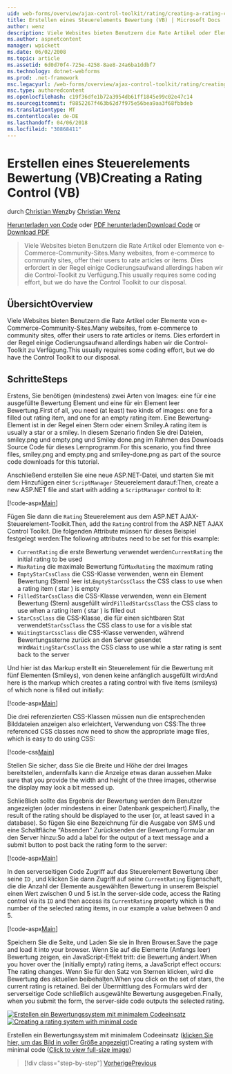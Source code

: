 ```yaml
---
uid: web-forms/overview/ajax-control-toolkit/rating/creating-a-rating-control-vb
title: Erstellen eines Steuerelements Bewertung (VB) | Microsoft Docs
author: wenz
description: Viele Websites bieten Benutzern die Rate Artikel oder Elemente von e-Commerce-Community-Sites. Dies erfordert in der Regel einige Codierungsaufwand, aber wir haben die...
ms.author: aspnetcontent
manager: wpickett
ms.date: 06/02/2008
ms.topic: article
ms.assetid: 6d0d70f4-725e-4258-8ae8-24a6ba1ddbf7
ms.technology: dotnet-webforms
ms.prod: .net-framework
msc.legacyurl: /web-forms/overview/ajax-control-toolkit/rating/creating-a-rating-control-vb
msc.type: authoredcontent
ms.openlocfilehash: c19f36dfe1b72a3954db61ff1845e99c02e47c14
ms.sourcegitcommit: f8852267f463b62d7f975e56bea9aa3f68fbbdeb
ms.translationtype: MT
ms.contentlocale: de-DE
ms.lasthandoff: 04/06/2018
ms.locfileid: "30868411"
---
```

<a name="creating-a-rating-control-vb"></a><span data-ttu-id="4deef-104">Erstellen eines Steuerelements Bewertung (VB)</span><span class="sxs-lookup"><span data-stu-id="4deef-104">Creating a Rating Control (VB)</span></span>
====================
<span data-ttu-id="4deef-105">durch [Christian Wenz](https://github.com/wenz)</span><span class="sxs-lookup"><span data-stu-id="4deef-105">by [Christian Wenz](https://github.com/wenz)</span></span>

<span data-ttu-id="4deef-106">[Herunterladen von Code](http://download.microsoft.com/download/9/3/f/93f8daea-bebd-4821-833b-95205389c7d0/rating0.vb.zip) oder [PDF herunterladen](http://download.microsoft.com/download/2/d/c/2dc10e34-6983-41d4-9c08-f78f5387d32b/rating0VB.pdf)</span><span class="sxs-lookup"><span data-stu-id="4deef-106">[Download Code](http://download.microsoft.com/download/9/3/f/93f8daea-bebd-4821-833b-95205389c7d0/rating0.vb.zip) or [Download PDF](http://download.microsoft.com/download/2/d/c/2dc10e34-6983-41d4-9c08-f78f5387d32b/rating0VB.pdf)</span></span>

> <span data-ttu-id="4deef-107">Viele Websites bieten Benutzern die Rate Artikel oder Elemente von e-Commerce-Community-Sites.</span><span class="sxs-lookup"><span data-stu-id="4deef-107">Many websites, from e-commerce to community sites, offer their users to rate articles or items.</span></span> <span data-ttu-id="4deef-108">Dies erfordert in der Regel einige Codierungsaufwand allerdings haben wir die Control-Toolkit zu Verfügung.</span><span class="sxs-lookup"><span data-stu-id="4deef-108">This usually requires some coding effort, but we do have the Control Toolkit to our disposal.</span></span>


## <a name="overview"></a><span data-ttu-id="4deef-109">Übersicht</span><span class="sxs-lookup"><span data-stu-id="4deef-109">Overview</span></span>

<span data-ttu-id="4deef-110">Viele Websites bieten Benutzern die Rate Artikel oder Elemente von e-Commerce-Community-Sites.</span><span class="sxs-lookup"><span data-stu-id="4deef-110">Many websites, from e-commerce to community sites, offer their users to rate articles or items.</span></span> <span data-ttu-id="4deef-111">Dies erfordert in der Regel einige Codierungsaufwand allerdings haben wir die Control-Toolkit zu Verfügung.</span><span class="sxs-lookup"><span data-stu-id="4deef-111">This usually requires some coding effort, but we do have the Control Toolkit to our disposal.</span></span>

## <a name="steps"></a><span data-ttu-id="4deef-112">Schritte</span><span class="sxs-lookup"><span data-stu-id="4deef-112">Steps</span></span>

<span data-ttu-id="4deef-113">Erstens, Sie benötigen (mindestens) zwei Arten von Images: eine für eine ausgefüllte Bewertung Element und eine für ein Element leer Bewertung.</span><span class="sxs-lookup"><span data-stu-id="4deef-113">First of all, you need (at least) two kinds of images: one for a filled out rating item, and one for an empty rating item.</span></span> <span data-ttu-id="4deef-114">Eine Bewertung-Element ist in der Regel einen Stern oder einem Smiley.</span><span class="sxs-lookup"><span data-stu-id="4deef-114">A rating item is usually a star or a smiley.</span></span> <span data-ttu-id="4deef-115">In diesem Szenario finden Sie drei Dateien, smiley.png und empty.png und Smiley done.png im Rahmen des Downloads Source Code für dieses Lernprogramm.</span><span class="sxs-lookup"><span data-stu-id="4deef-115">For this scenario, you find three files, smiley.png and empty.png and smiley-done.png as part of the source code downloads for this tutorial.</span></span>

<span data-ttu-id="4deef-116">Anschließend erstellen Sie eine neue ASP.NET-Datei, und starten Sie mit dem Hinzufügen einer `ScriptManager` Steuerelement darauf:</span><span class="sxs-lookup"><span data-stu-id="4deef-116">Then, create a new ASP.NET file and start with adding a `ScriptManager` control to it:</span></span>

[!code-aspx[Main](creating-a-rating-control-vb/samples/sample1.aspx)]

<span data-ttu-id="4deef-117">Fügen Sie dann die `Rating` Steuerelement aus dem ASP.NET AJAX-Steuerelement-Toolkit.</span><span class="sxs-lookup"><span data-stu-id="4deef-117">Then, add the `Rating` control from the ASP.NET AJAX Control Toolkit.</span></span> <span data-ttu-id="4deef-118">Die folgenden Attribute müssen für dieses Beispiel festgelegt werden:</span><span class="sxs-lookup"><span data-stu-id="4deef-118">The following attributes need to be set for this example:</span></span>

- <span data-ttu-id="4deef-119">`CurrentRating` die erste Bewertung verwendet werden</span><span class="sxs-lookup"><span data-stu-id="4deef-119">`CurrentRating` the initial rating to be used</span></span>
- <span data-ttu-id="4deef-120">`MaxRating` die maximale Bewertung für</span><span class="sxs-lookup"><span data-stu-id="4deef-120">`MaxRating` the maximum rating</span></span>
- <span data-ttu-id="4deef-121">`EmptyStarCssClass` die CSS-Klasse verwenden, wenn ein Element Bewertung (Stern) leer ist.</span><span class="sxs-lookup"><span data-stu-id="4deef-121">`EmptyStarCssClass` the CSS class to use when a rating item ( star ) is empty</span></span>
- <span data-ttu-id="4deef-122">`FilledStarCssClass` die CSS-Klasse verwenden, wenn ein Element Bewertung (Stern) ausgefüllt wird</span><span class="sxs-lookup"><span data-stu-id="4deef-122">`FilledStarCssClass` the CSS class to use when a rating item ( star ) is filled out</span></span>
- <span data-ttu-id="4deef-123">`StarCssClass` die CSS-Klasse, die für einen sichtbaren Stat verwendet</span><span class="sxs-lookup"><span data-stu-id="4deef-123">`StarCssClass` the CSS class to use for a visible stat</span></span>
- <span data-ttu-id="4deef-124">`WaitingStarCssClass` die CSS-Klasse verwenden, während Bewertungssterne zurück an den Server gesendet wird</span><span class="sxs-lookup"><span data-stu-id="4deef-124">`WaitingStarCssClass` the CSS class to use while a star rating is sent back to the server</span></span>

<span data-ttu-id="4deef-125">Und hier ist das Markup erstellt ein Steuerelement für die Bewertung mit fünf Elementen (Smileys), von denen keine anfänglich ausgefüllt wird:</span><span class="sxs-lookup"><span data-stu-id="4deef-125">And here is the markup which creates a rating control with five items (smileys) of which none is filled out initially:</span></span>

[!code-aspx[Main](creating-a-rating-control-vb/samples/sample2.aspx)]

<span data-ttu-id="4deef-126">Die drei referenzierten CSS-Klassen müssen nun die entsprechenden Bilddateien anzeigen also erleichtert, Verwendung von CSS:</span><span class="sxs-lookup"><span data-stu-id="4deef-126">The three referenced CSS classes now need to show the appropriate image files, which is easy to do using CSS:</span></span>

[!code-css[Main](creating-a-rating-control-vb/samples/sample3.css)]

<span data-ttu-id="4deef-127">Stellen Sie sicher, dass Sie die Breite und Höhe der drei Images bereitstellen, andernfalls kann die Anzeige etwas daran aussehen.</span><span class="sxs-lookup"><span data-stu-id="4deef-127">Make sure that you provide the width and height of the three images, otherwise the display may look a bit messed up.</span></span>

<span data-ttu-id="4deef-128">Schließlich sollte das Ergebnis der Bewertung werden dem Benutzer angezeigten (oder mindestens in einer Datenbank gespeichert).</span><span class="sxs-lookup"><span data-stu-id="4deef-128">Finally, the result of the rating should be displayed to the user (or, at least saved in a database).</span></span> <span data-ttu-id="4deef-129">So fügen Sie eine Bezeichnung für die Ausgabe von SMS und eine Schaltfläche "Absenden" Zurücksenden der Bewertung Formular an den Server hinzu:</span><span class="sxs-lookup"><span data-stu-id="4deef-129">So add a label for the output of a text message and a submit button to post back the rating form to the server:</span></span>

[!code-aspx[Main](creating-a-rating-control-vb/samples/sample4.aspx)]

<span data-ttu-id="4deef-130">In den serverseitigen Code Zugriff auf das Steuerelement Bewertung über seine `ID` , und klicken Sie dann Zugriff auf seine `CurrentRating` Eigenschaft, die die Anzahl der Elemente ausgewählten Bewertung in unserem Beispiel einen Wert zwischen 0 und 5 ist.</span><span class="sxs-lookup"><span data-stu-id="4deef-130">In the server-side code, access the Rating control via its `ID` and then access its `CurrentRating` property which is the number of the selected rating items, in our example a value between 0 and 5.</span></span>

[!code-aspx[Main](creating-a-rating-control-vb/samples/sample5.aspx)]

<span data-ttu-id="4deef-131">Speichern Sie die Seite, und Laden Sie sie in Ihren Browser.</span><span class="sxs-lookup"><span data-stu-id="4deef-131">Save the page and load it into your browser.</span></span> <span data-ttu-id="4deef-132">Wenn Sie auf die Elemente (Anfangs leer) Bewertung zeigen, ein JavaScript-Effekt tritt: die Bewertung ändert.</span><span class="sxs-lookup"><span data-stu-id="4deef-132">When you hover over the (initially empty) rating items, a JavaScript effect occurs: The rating changes.</span></span> <span data-ttu-id="4deef-133">Wenn Sie für den Satz von Sternen klicken, wird die Bewertung des aktuellen beibehalten.</span><span class="sxs-lookup"><span data-stu-id="4deef-133">When you click on the set of stars, the current rating is retained.</span></span> <span data-ttu-id="4deef-134">Bei der Übermittlung des Formulars wird der serverseitige Code schließlich ausgewählte Bewertung ausgegeben.</span><span class="sxs-lookup"><span data-stu-id="4deef-134">Finally, when you submit the form, the server-side code outputs the selected rating.</span></span>


<span data-ttu-id="4deef-135">[![Erstellen ein Bewertungssystem mit minimalem Codeeinsatz](creating-a-rating-control-vb/_static/image2.png)](creating-a-rating-control-vb/_static/image1.png)</span><span class="sxs-lookup"><span data-stu-id="4deef-135">[![Creating a rating system with minimal code](creating-a-rating-control-vb/_static/image2.png)](creating-a-rating-control-vb/_static/image1.png)</span></span>

<span data-ttu-id="4deef-136">Erstellen ein Bewertungssystem mit minimalem Codeeinsatz ([klicken Sie hier, um das Bild in voller Größe angezeigt](creating-a-rating-control-vb/_static/image3.png))</span><span class="sxs-lookup"><span data-stu-id="4deef-136">Creating a rating system with minimal code ([Click to view full-size image](creating-a-rating-control-vb/_static/image3.png))</span></span>

> [!div class="step-by-step"]
> [<span data-ttu-id="4deef-137">Vorherige</span><span class="sxs-lookup"><span data-stu-id="4deef-137">Previous</span></span>](creating-a-rating-control-cs.md)
